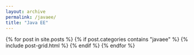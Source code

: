 ```yaml
---
layout: archive
permalink: /javaee/
title: "Java EE"
---
```


<div class="tiles">
{% for post in site.posts %}
  {% if post.categories contains "javaee" %}
		{% include post-grid.html %}
	{% endif %}
{% endfor %}
</div><!-- /.tiles -->
